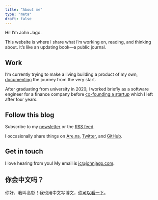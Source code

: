 ```yaml
---
title: "About me"
type: "meta"
draft: false
---
```


Hi! I’m John Jago.

This website is where I share what I’m working on, reading, and thinking about. It’s like an updating book—a public journal.

## Work

I’m currently trying to make a living building a product of my own, [documenting](https://undo.studio) the journey from the very start.

After graduating from university in 2020, I worked briefly as a software engineer for a finance company before [co-founding a startup](https://web.archive.org/web/20220713045101/https://www.businessinsider.com/peachpay-one-click-checkout-woocommerce-fintech-payments-bolt-fast-2021-4) which I left after four years.

## Follow this blog

Subscribe to my [newsletter](https://buttondown.email/john) or the [RSS feed](/index.xml).

I occasionally share things on [Are.na](https://www.are.na/john-jago), [Twitter](https://twitter.com/johncjago/), and [GitHub](https://github.com/johnjago).

## Get in touch

I love hearing from you! My email is jc@johnjago.com.

## 你会中文吗？

你好，我叫高彰！我也用中文写博文，[你可以看一下](https://gaozhang.co)。
